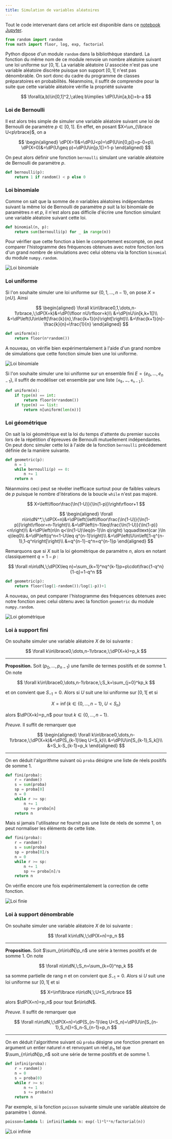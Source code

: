 ```yaml
---
title: Simulation de variables aléatoires
---
```

Tout le code intervenant dans cet article est disponible dans ce [notebook Jupyter](https://www.kaggle.com/lgarcin/simulation-variables-al-atoires).

```python
from random import random
from math import floor, log, exp, factorial
```

Python dipose d'un module `random` dans la bibliothèque standard. La fonction du même nom de ce module renvoie un nombre aléatoire suivant une loi uniforme sur $[0,1[$. La variable aléatoire $U$ associée n'est pas une variable aléatoire discrète puisque son support $[0,1[$ n'est pas dénombrable. On sort donc du cadre du programme de classes préparatoires en probabilités. Néanmoins, il suffit de comprendre pour la suite que cette variable aléatoire vérifie la propriété suivante

$$
\forall(a,b)\in[0,1]^2,\;a\leq b\implies \dP(U\in[a,b[)=b-a
$$

### Loi de Bernoulli

Il est alors très simple de simuler une variable aléatoire suivant une loi de Bernoulli de paramètre $p\in[0,1]$. En effet, en posant $X=\un_{\lbrace U<p\rbrace}$, on a

$$
\begin{aligned}
\dP(X=1)&=\dP(U<p)=\dP(U\in[0,p[)=p-0=p\\
\dP(X=0)&=\dP(U\geq p)=\dP(U\in[p,1[)=1-p
\end{aligned}
$$

On peut alors définir une fonction `bernoulli` simulant une variable aléatoire de Bernoulli de paramètre $p$.

```python
def bernoulli(p):
    return 1 if random() < p else 0
```

### Loi binomiale

Comme on sait que la somme de $n$ variables aléatoires indépendantes suivant la même loi de Bernoulli de paramètre $p$ suit la loi binomiale de paramètres $n$ et $p$, il n'est alors pas difficile d'écrire une fonction simulant une variable aléatoire suivant cette loi.

```python
def binomial(n, p):
    return sum(bernoulli(p) for _ in range(n))
```

Pour vérifier que cette fonction a bien le comportement escompté, on peut comparer l'histogramme des fréquences obtenues avec notre fonction lors d'un grand nombre de simulations avec celui obtenu via la fonction `binomial` du module `numpy.random`.

![Loi binomiale](../images/2022/03/binomiale.png "Loi binomiale")

### Loi uniforme

Si l'on souhaite simuler une loi uniforme sur $\lbrace0,1,\dots,n-1\rbrace$, on pose $X=\lfloor nU\rfloor$. Ainsi

$$
\begin{aligned}
\forall k\in\lbrace0,1,\dots,n-1\rbrace,\;\dP(X=k)&=\dP(\lfloor nU\rfloor=k)\\
&=\dP(nU\in[k,k+1[)\\
&=\dP\left(U\in\left[\frac{k}{n},\frac{k+1}{n}\right[\right)\\
&=\frac{k+1}{n}-\frac{k}{n}=\frac{1}{n}
\end{aligned}
$$

```python
def uniform(n):
    return floor(n*random())
```

A nouveau, on vérifie bien expérimentalement à l'aide d'un grand nombre de simulations que cette fonction simule bien une loi uniforme.

![Loi binomiale](../images/2022/03/uniforme.png "Loi uniforme")

Si l'on souhaite simuler une loi uniforme sur un ensemble fini $E=\lbrace e_0,\dots,e_{n-1}\rbrace$, il suffit de modéliser cet ensemble par une liste $\mathtt{[e_0,\dots,e_{n-1}]}$.

```python
def uniform(n):
    if type(n) == int:
        return floor(n*random())
    if type(n) == list:
        return n[uniform(len(n))]
```

### Loi géométrique

On sait la loi géométrique est la loi du temps d'attente du premier succès lors de la répétition d'épreuves de Bernoulli mutuellement indépendantes. On peut donc simuler cette loi à l'aide de la fonction `bernoulli` précédement définie de la manière suivante.

```python
def geometric(p):
    n = 1
    while bernoulli(p) == 0:
        n += 1
    return n
```

Néanmoins ceci peut se révéler inefficace surtout pour de faibles valeurs de $p$ puisque le nombre d'itérations de la boucle `while` n'est pas majoré.

$$
X=\left\lfloor\frac{\ln(1-U)}{\ln(1-p)}\right\rfloor+1
$$

$$
\begin{aligned}
\forall n\in\dN^*,\;\dP(X=n)&=\dP\left(\left\lfloor\frac{\ln(1-U)}{\ln(1-p)}\right\rfloor=n-1\right)\\
&=\dP\left(n-1\leq\frac{\ln(1-U)}{\ln(1-p)}<n\right)\\
&=\dP\left(n\ln q<\ln(1-U)\leq(n-1)\ln q\right) \qquad\text{car }\ln q\leq0\\
&=\dP\left(q^n<1-U\leq q^{n-1}\right)\\
&=\dP\left(U\in\left[1-q^{n-1},1-q^n\right[\right)\\
&=q^{n-1}-q^n=q^{n-1}p
\end{aligned}
$$

Remarquons que si $X$ suit la loi géométrique de paramètre $n$, alors en notant classiquement $q=1-p$ :

$$
\forall n\in\dN,\;\dP(X\leq n)=\sum_{k=1}^nq^{k-1}p=p\cdot\frac{1-q^n}{1-q}=1-q^n
$$

```python
def geometric(p):
    return floor(log(1-random())/log(1-p))+1
```

A nouveau, on peut comparer l'histogramme des fréquences obtenues avec notre fonction avec celui obtenu avec la fonction `geometric` du module `numpy.random`.

![Loi géométrique](../images/2022/03/geometrique.png "Loi géométrique")

### Loi à support fini

On souhaite simuler une variable aléatoire $X$ de loi suivante :

$$
\forall k\in\lbrace0,\dots,n-1\rbrace,\;\dP(X=k)=p_k
$$

---

**Proposition.** Soit $(p_0,\dots,p_{n-1})$ une famille de termes positifs et de somme $1$. On note

$$
\forall k\in\lbrace0,\dots,n-1\rbrace,\;S_k=\sum_{j=0}^kp_k
$$

et on convient que $S_{-1}=0$. Alors si $U$ suit une loi uniforme sur $[0,1[$ et si

$$
X=\inf\left\lbrace k\in\lbrace0,\dots,n-1\rbrace,\;U<S_n\right\rbrace
$$

alors $\dP(X=k)=p_n$ pour tout $k\in\lbrace0,\dots,n-1\rbrace$.

_Preuve._ Il suffit de remarquer que

$$
\begin{aligned}
\forall k\in\lbrace0,\dots,n-1\rbrace,\;\dP(X=k)&=\dP(S_{k-1}\leq U<S_k)\\
&=\dP(U\in[S_{k-1},S_k[)\\
&=S_k-S_{k-1}=p_k
\end{aligned}
$$

---

On en déduit l'algorithme suivant où `proba` désigne une liste de réels positifs de somme 1.

```python
def fini(proba):
    r = random()
    s = sum(proba)
    sp = proba[0]
    n = 0
    while r >= sp:
        n += 1
        sp += proba[n]
    return n
```

Mais si jamais l'utilisateur ne fournit pas une liste de réels de somme 1, on peut normaliser les éléments de cette liste.

```python
def fini(proba):
    r = random()
    s = sum(proba)
    sp = proba[0]/s
    n = 0
    while r >= sp:
        n += 1
        sp += proba[n]/s
    return n
```

On vérifie encore une fois expérimentalement la correction de cette fonction.

![Loi finie](../images/2022/03/finie.png "Loi finie")

### Loi à support dénombrable

On souhaite simuler une variable aléatoire $X$ de loi suivante :

$$
\forall k\in\dN,\;\dP(X=n)=p_n
$$

---

**Proposition.** Soit $\sum_{n\in\dN}p_n$ une série à termes positifs et de somme $1$. On note

$$
\forall n\in\dN,\;S_n=\sum_{k=0}^np_k
$$

sa somme partielle de rang $n$ et on convient que $S_{-1}=0$. Alors si $U$ suit une loi uniforme sur $[0,1[$ et si

$$
X=\inf\lbrace n\in\dN,\;U<S_n\rbrace
$$

alors $\dP(X=n)=p_n$ pour tout $n\in\dN$.

_Preuve._ Il suffit de remarquer que

$$
\forall n\in\dN,\;\dP(X=n)=\dP(S_{n-1}\leq U<S_n)=\dP(U\in[S_{n-1},S_n[)=S_n-S_{n-1}=p_n
$$

---

On en déduit l'algorithme suivant où `proba` désigne une fonction prenant en argument un entier naturel $n$ et renvoyant un réel $p_n$ tel que $\sum_{n\in\dN}p_n$ soit une série de terme positifs et de somme 1.

```python
def infini(proba):
    r = random()
    n = 0
    s = proba(0)
    while r >= s:
        n += 1
        s += proba(n)
    return n
```

Par exemple, si la fonction `poisson` suivante simule une variable aléatoire de paramètre `l` donné.

```python
poisson=lambda l: infini(lambda n: exp(-l)*l**n/factorial(n))
```

![Loi infinie](../images/2022/03/infinie.png "Loi infinie")
